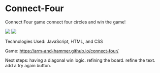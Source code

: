 # Connect-Four
Connect Four game
connect four circles and win the game!

<img src="https://imgur.com/a/xDjpMl2">
<img src="https://imgur.com/a/f7kkYtc">

Technologies Used: JavaScript, HTML, and CSS

Game: https://arm-and-hammer.github.io/connect-four/


Next steps:
having a diagonal win logic.
refining the board.
refine the text.
add a try again button.
